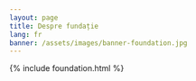 ```yaml
---
layout: page
title: Despre fundație
lang: fr
banner: /assets/images/banner-foundation.jpg
---
```


{% include foundation.html %}

